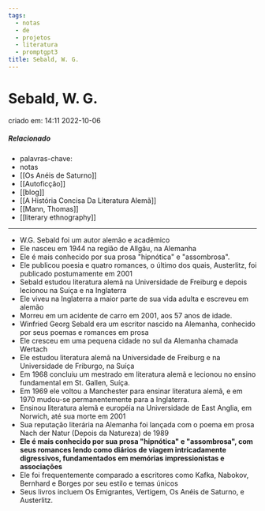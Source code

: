 ```yaml
---
tags:
  - notas
  - de
  - projetos
  - literatura
  - promptgpt3
title: Sebald, W. G.
---
```


# Sebald, W. G.

criado em: 14:11 2022-10-06

##### Relacionado

- palavras-chave: 
- notas
- [[Os Anéis de Saturno]] 
- [[Autoficção]]
- [[blog]]
- [[A História Concisa Da Literatura Alemã]]
- [[Mann, Thomas]]
- [[literary ethnography]]
---

- W.G. Sebald foi um autor alemão e acadêmico
- Ele nasceu em 1944 na região de Allgäu, na Alemanha
- Ele é mais conhecido por sua prosa "hipnótica" e "assombrosa".
- Ele publicou poesia e quatro romances, o último dos quais, Austerlitz, foi publicado postumamente em 2001
- Sebald estudou literatura alemã na Universidade de Freiburg e depois lecionou na Suíça e na Inglaterra
- Ele viveu na Inglaterra a maior parte de sua vida adulta e escreveu em alemão
- Morreu em um acidente de carro em 2001, aos 57 anos de idade. 
- Winfried Georg Sebald era um escritor nascido na Alemanha, conhecido por seus poemas e romances em prosa 
- Ele cresceu em uma pequena cidade no sul da Alemanha chamada Wertach
- Ele estudou literatura alemã na Universidade de Freiburg e na Universidade de Friburgo, na Suíça
- Em 1968 concluiu um mestrado em literatura alemã e lecionou no ensino fundamental em St. Gallen, Suíça.
- Em 1969 ele voltou a Manchester para ensinar literatura alemã, e em 1970 mudou-se permanentemente para a Inglaterra.
- Ensinou literatura alemã e européia na Universidade de East Anglia, em Norwich, até sua morte em 2001
- Sua reputação literária na Alemanha foi lançada com o poema em prosa Nach der Natur (Depois da Natureza) de 1989
- **Ele é mais conhecido por sua prosa "hipnótica" e "assombrosa", com seus romances lendo como diários de viagem intricadamente digressivos, fundamentados em memórias impressionistas e associações**
- Ele foi frequentemente comparado a escritores como Kafka, Nabokov, Bernhard e Borges por seu estilo e temas únicos
- Seus livros incluem Os Emigrantes, Vertigem, Os Anéis de Saturno, e Austerlitz.
